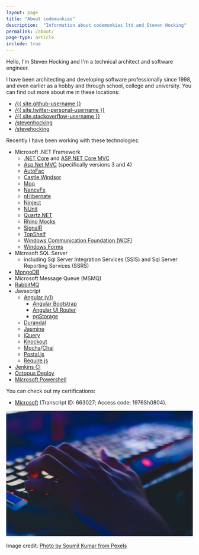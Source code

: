 ```yaml
---
layout: page
title: "About codemunkies"
description:  "Information about codemunkies ltd and Steven Hocking"
permalink: /about/
page-type: article
include: true
---
```


Hello, I'm Steven Hocking and I'm a technical architect and software engineer.

I have been architecting and developing software professionally since 1998, and even earlier as a hobby and through school, college and university. You can find out more about me in these locations:

<ul class="about contact">
  <li>
    <span class="li icon github">
      <i class="fab fa-github"></i>
    </span>
    <a href="https://github.com/{{ site.github-username }}">
      <span class="username">/{{ site.github-username }}</span>
    </a>
  </li>
  <li>
    <span class="li icon twitter">
      <i class="fab fa-twitter"></i>
    </span>
    <a href="https://twitter.com/{{ site.twitter-personal-username }}">
      <span class="username">/{{ site.twitter-personal-username }}</span>
    </a>
  </li>
  <li>
    <span class="li icon stack-overflow">
      <i class="fab fa-stack-overflow"></i>
    </span>
    <a href="http://stackoverflow.com/users/{{ site.stackoverflow-userid }}/{{ site.stackoverflow-username }}">
      <span class="username">/{{ site.stackoverflow-username }}</span>
    </a>
  </li>
  <li>
    <span class="li icon linked-in">
      <i class="fab fa-linkedin-in"></i>
    </span>
    <a href="https://www.linkedin.com/in/stevenhocking">
      <span class="username">/stevenhocking</span>
    </a>
  </li>
  <li>
    <span class="li icon keybase">
      <i class="fab fa-keybase"></i>
    </span>
    <a href="https://keybase.io/stevehocking">
      <span class="username">/stevehocking</span>
    </a>
  </li>
</ul>

Recently I have been working with these technologies:

*	Microsoft .NET Framework
    * [.NET Core](https://www.microsoft.com/net/core/platform) and [ASP.NET Core MVC](http://www.asp.net/core)
    * [Asp.Net MVC](http://www.asp.net/mvc) (specifically versions 3 and 4)
    * [AutoFac](http://autofac.org/)
    * [Castle Windsor](http://www.castleproject.org/projects/windsor/)
    * [Moq](http://www.moqthis.com/)
    * [NancyFx](http://nancyfx.org/)
    * [nHibernate](http://nhibernate.info/)
    * [Ninject](http://www.ninject.org/)
    * [NUnit](http://www.nunit.org/)
    * [Quartz.NET](http://www.quartz-scheduler.net/)
    * [Rhino Mocks](http://www.hibernatingrhinos.com/oss/rhino-mocks)
    * [SignalR](http://www.asp.net/signalr)
    * [TopShelf](http://topshelf-project.com/)
    * [Windows Communication Foundation (WCF)](https://msdn.microsoft.com/en-us/library/ms731082(v=vs.110).aspx)
    * [Windows Forms](https://msdn.microsoft.com/en-us/library/dd30h2yb(v=vs.110).aspx)
* Microsoft SQL Server
    * including Sql Server Integration Services (SSIS) and Sql Server Reporting Services (SSRS)
* [MongoDB](https://www.mongodb.com/)
* Microsoft Message Queue (MSMQ)
* [RabbitMQ](https://www.rabbitmq.com/)
*	Javascript
    * [Angular (v1)](https://angularjs.org/)
        * [Angular Bootstrap](https://angular-ui.github.io/bootstrap/)
        * [Angular UI Router](https://ui-router.github.io/)
        * [ngStorage](https://github.com/gsklee/ngStorage)
    * [Durandal](http://durandaljs.com/)
    * [Jasmine](http://jasmine.github.io/)
    * [jQuery](https://jquery.com/)
    * [Knockout](http://knockoutjs.com/)
    * [Mocha](https://mochajs.org/)/[Chai](http://chaijs.com/)
    * [Postal.js](https://github.com/postaljs)
    * [Require.js](http://requirejs.org/)
* [Jenkins CI](https://jenkins.io/)
* [Octopus Deploy](https://octopus.com/)
* [Microsoft Powershell](https://msdn.microsoft.com/en-us/powershell/mt173057.aspx)

You can check out my certifications:

* [Microsoft](https://mcp.microsoft.com/authenticate/validatemcp.aspx) (Transcript ID: 663027; Access code: 1976Sh0804).

<div class="photo-credit">
    <div><img src="/assets/action-blur-close-up-sml.jpg" alt="Photo by Soumil Kumar from Pexels" /></div>
    <p>Image credit: <a href="https://www.pexels.com/photo/photo-of-person-typing-on-computer-keyboard-735911/" target="_blank">Photo by Soumil Kumar from Pexels</a></p>
</div>
